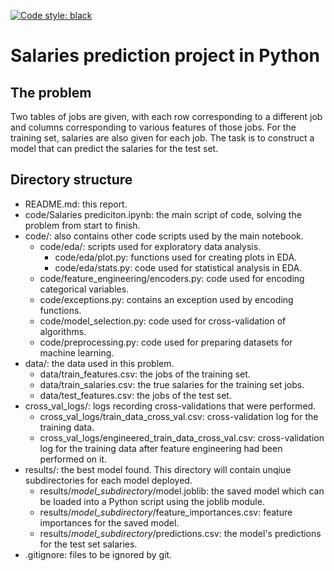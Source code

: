 [![Code style: black](https://img.shields.io/badge/code%20style-black-000000.svg)](https://github.com/psf/black)# Salaries prediction project in Python## The problemTwo tables of jobs are given, with each row corresponding to a different joband columns corresponding to various features of those jobs. For the trainingset, salaries are also given for each job. The task is to construct a modelthat can predict the salaries for the test set.## Directory structure* README.md: this report.* code/Salaries prediciton.ipynb: the main script of code, solving the problem from start to finish.* code/: also contains other code scripts used by the main notebook.    * code/eda/: scripts used for exploratory data analysis.         * code/eda/plot.py: functions used for creating plots in EDA.         * code/eda/stats.py: code used for statistical analysis in EDA.    * code/feature_engineering/encoders.py: code used for encoding categorical variables.    * code/exceptions.py: contains an exception used by encoding functions.    * code/model_selection.py: code used for cross-validation of algorithms.    * code/preprocessing.py: code used for preparing datasets for machine learning.* data/: the data used in this problem.    * data/train_features.csv: the jobs of the training set.    * data/train_salaries.csv: the true salaries for the training set jobs.    * data/test_features.csv: the jobs of the test set.* cross_val_logs/: logs recording cross-validations that were performed.    * cross_val_logs/train_data_cross_val.csv: cross-validation log for the training data.    * cross_val_logs/engineered_train_data_cross_val.csv: cross-validation log for the training data after feature engineering had been performed on it.* results/: the best model found. This directory will contain unqiuesubdirectories for each model deployed.    * results/_model\_subdirectory_/model.joblib: the saved model which can be loaded into a Python script using the joblib module.    * results/_model\_subdirectory_/feature_importances.csv: feature importances for the saved model.    * results/_model\_subdirectory_/predictions.csv: the model's predictions for the test set salaries.* .gitignore: files to be ignored by git.